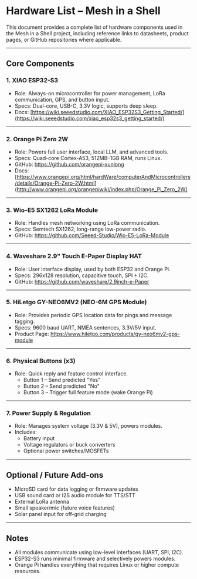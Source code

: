 
# Hardware List – Mesh in a Shell

This document provides a complete list of hardware components used in the Mesh in a Shell project, including reference links to datasheets, product pages, or GitHub repositories where applicable.

---

## Core Components

### 1. **XIAO ESP32-S3**
- Role: Always-on microcontroller for power management, LoRa communication, GPS, and button input.
- Specs: Dual-core, USB-C, 3.3V logic, supports deep sleep.
- Docs: [https://wiki.seeedstudio.com/XIAO_ESP32S3_Getting_Started/](https://wiki.seeedstudio.com/xiao_esp32s3_getting_started/)

---

### 2. **Orange Pi Zero 2W**
- Role: Powers full user interface, local LLM, and advanced tools.
- Specs: Quad-core Cortex-A53, 512MB–1GB RAM, runs Linux.
- GitHub: https://github.com/orangepi-xunlong
- Docs: [https://www.orangepi.org/html/hardWare/computerAndMicrocontrollers/details/Orange-Pi-Zero-2W.html](http://www.orangepi.org/orangepiwiki/index.php/Orange_Pi_Zero_2W)

---

### 3. **Wio-E5 SX1262 LoRa Module**
- Role: Handles mesh networking using LoRa communication.
- Specs: Semtech SX1262, long-range low-power radio.
- GitHub: https://github.com/Seeed-Studio/Wio-E5-LoRa-Module

---

### 4. **Waveshare 2.9" Touch E-Paper Display HAT**
- Role: User interface display, used by both ESP32 and Orange Pi.
- Specs: 296x128 resolution, capacitive touch, SPI + I2C.
- GitHub: https://github.com/waveshare/2.9inch-e-Paper

---

### 5. **HiLetgo GY-NEO6MV2 (NEO-6M GPS Module)**
- Role: Provides periodic GPS location data for pings and message tagging.
- Specs: 9600 baud UART, NMEA sentences, 3.3V/5V input.
- Product Page: https://www.hiletgo.com/products/gy-neo6mv2-gps-module

---

### 6. **Physical Buttons (x3)**
- Role: Quick reply and feature control interface.
  - Button 1 – Send predicted "Yes"
  - Button 2 – Send predicted "No"
  - Button 3 – Trigger full feature mode (wake Orange Pi)

---

### 7. **Power Supply & Regulation**
- Role: Manages system voltage (3.3V & 5V), powers modules.
- Includes:
  - Battery input
  - Voltage regulators or buck converters
  - Optional power switches/MOSFETs

---

## Optional / Future Add-ons

- MicroSD card for data logging or firmware updates
- USB sound card or I2S audio module for TTS/STT
- External LoRa antenna
- Small speaker/mic (future voice features)
- Solar panel input for off-grid charging

---

## Notes

- All modules communicate using low-level interfaces (UART, SPI, I2C).
- ESP32-S3 runs minimal firmware and selectively powers modules.
- Orange Pi handles everything that requires Linux or higher compute resources.
